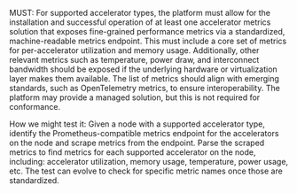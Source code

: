 MUST: For supported accelerator types, the platform must allow for the installation and successful operation of at least one accelerator metrics solution that exposes fine-grained performance metrics via a standardized, machine-readable metrics endpoint. This must include a core set of metrics for per-accelerator utilization and memory usage. Additionally, other relevant metrics such as temperature, power draw, and interconnect bandwidth should be exposed if the underlying hardware or virtualization layer makes them available. The list of metrics should align with emerging standards, such as OpenTelemetry metrics, to ensure interoperability. The platform may provide a managed solution, but this is not required for conformance.

How we might test it: Given a node with a supported accelerator type, identify the Prometheus-compatible metrics endpoint for the accelerators on the node and scrape metrics from the endpoint. Parse the scraped metrics to find metrics for each supported accelerator on the node, including: accelerator utilization, memory usage, temperature, power usage, etc. The test can evolve to check for specific metric names once those are standardized.
